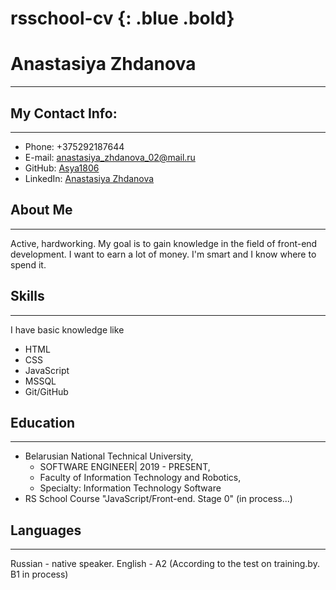# rsschool-cv {: .blue .bold}

# **Anastasiya Zhdanova**
***********

## My Contact Info:
***********
* Phone: +375292187644
* E-mail: [anastasiya_zhdanova_02@mail.ru](https://e.mail.ru/inbox/?back=1)
* GitHub: [Asya1806](https://github.com/Asya1806/)
* LinkedIn: [Anastasiya Zhdanova](https://www.linkedin.com/in/анастасия-жданова-6224a1224/)

## About Me
***********
Active, hardworking.
My goal is to gain knowledge in the field of front-end development.
I want to earn a lot of money. I'm smart and I know where to spend it.

## Skills
***********
I have basic knowledge like
* HTML
* CSS
* JavaScript
* MSSQL
* Git/GitHub


## Education
***********
* Belarusian National Technical University,
    - SOFTWARE ENGINEER| 2019 - PRESENT,
    - Faculty of Information Technology and Robotics,
    - Specialty: Information Technology Software
* RS School Course "JavaScript/Front-end. Stage 0" (in process...)


## Languages
***********
Russian - native speaker.
English - A2 (According to the test on training.by. B1 in process)